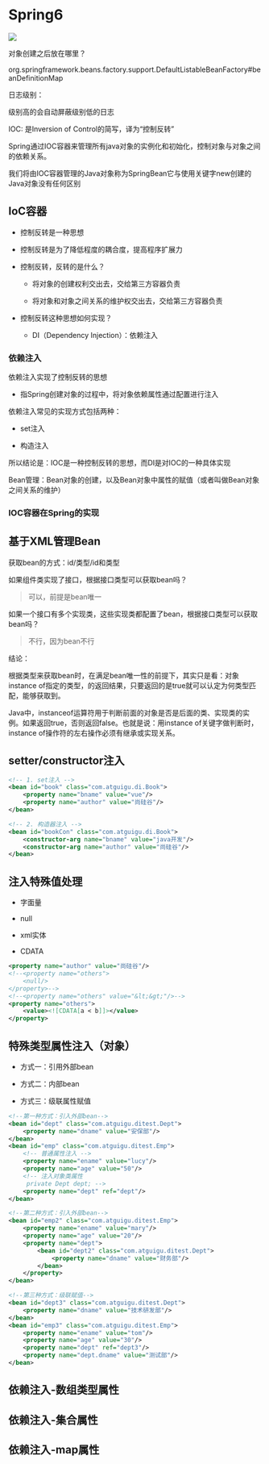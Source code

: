 # Spring6

![](C:\Users\shiga\AppData\Roaming\marktext\images\2023-03-24-20-07-35-image.png)

对象创建之后放在哪里？

org.springframework.beans.factory.support.DefaultListableBeanFactory#beanDefinitionMap

日志级别：

级别高的会自动屏蔽级别低的日志

IOC: 是Inversion of Control的简写，译为“控制反转”

Spring通过IOC容器来管理所有java对象的实例化和初始化，控制对象与对象之间的依赖关系。

我们将由IOC容器管理的Java对象称为SpringBean它与使用关键字new创建的Java对象没有任何区别

## IoC容器

- 控制反转是一种思想

- 控制反转是为了降低程度的耦合度，提高程序扩展力

- 控制反转，反转的是什么？
  
  - 将对象的创建权利交出去，交给第三方容器负责
  
  - 将对象和对象之间关系的维护权交出去，交给第三方容器负责

- 控制反转这种思想如何实现？
  
  - DI（Dependency Injection）：依赖注入

### 依赖注入

依赖注入实现了控制反转的思想

- 指Spring创建对象的过程中，将对象依赖属性通过配置进行注入

依赖注入常见的实现方式包括两种：

- set注入

- 构造注入

所以结论是：IOC是一种控制反转的思想，而DI是对IOC的一种具体实现

Bean管理：Bean对象的创建，以及Bean对象中属性的赋值（或者叫做Bean对象之间关系的维护）

### IOC容器在Spring的实现

## 基于XML管理Bean

获取bean的方式：id/类型/id和类型

如果组件类实现了接口，根据接口类型可以获取bean吗？

> 可以，前提是bean唯一

如果一个接口有多个实现类，这些实现类都配置了bean，根据接口类型可以获取bean吗？

> 不行，因为bean不行

结论：

根据类型来获取bean时，在满足bean唯一性的前提下，其实只是看：对象instance of指定的类型，的返回结果，只要返回的是true就可以认定为何类型匹配，能够获取到。

Java中，instanceof运算符用于判断前面的对象是否是后面的类、实现类的实例。如果返回true，否则返回false。也就是说：用instance of关键字做判断时，instance of操作符的左右操作必须有继承或实现关系。

## setter/constructor注入

```xml
<!-- 1. set注入 -->
<bean id="book" class="com.atguigu.di.Book">
	<property name="bname" value="vue"/>
	<property name="author" value="尚硅谷"/>
</bean>

<!-- 2. 构造器注入 -->
<bean id="bookCon" class="com.atguigu.di.Book">
	<constructor-arg name="bname" value="java开发"/>
	<constructor-arg name="author" value="尚硅谷"/>
</bean>
```

## 注入特殊值处理

- 字面量

- null

- xml实体

- CDATA

```xml
<property name="author" value="尚硅谷"/>
<!--<property name="others">
    <null/>
</property>-->
<!--<property name="others" value="&lt;&gt;"/>-->
<property name="others">
    <value><![CDATA[a < b]]></value>
</property>
```

## 特殊类型属性注入（对象）

- 方式一：引用外部bean

- 方式二：内部bean

- 方式三：级联属性赋值

```xml
<!--第一种方式：引入外部bean-->
<bean id="dept" class="com.atguigu.ditest.Dept">
	<property name="dname" value="安保部"/>
</bean>
<bean id="emp" class="com.atguigu.ditest.Emp">
	<!-- 普通属性注入 -->
	<property name="ename" value="lucy"/>
	<property name="age" value="50"/>
	<!-- 注入对象类属性
	 private Dept dept; -->
	<property name="dept" ref="dept"/>
</bean>

<!--第二种方式：引入外部bean-->
<bean id="emp2" class="com.atguigu.ditest.Emp">
	<property name="ename" value="mary"/>
	<property name="age" value="20"/>
	<property name="dept">
		<bean id="dept2" class="com.atguigu.ditest.Dept">
			<property name="dname" value="财务部"/>
		</bean>
	</property>
</bean>

<!--第三种方式：级联赋值-->
<bean id="dept3" class="com.atguigu.ditest.Dept">
	<property name="dname" value="技术研发部"/>
</bean>
<bean id="emp3" class="com.atguigu.ditest.Emp">
	<property name="ename" value="tom"/>
	<property name="age" value="30"/>
	<property name="dept" ref="dept3"/>
	<property name="dept.dname" value="测试部"/>
</bean>
```

## 依赖注入-数组类型属性

## 依赖注入-集合属性

## 依赖注入-map属性

